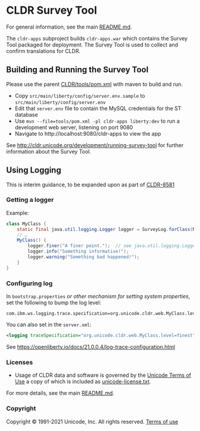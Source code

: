 # CLDR Survey Tool

For general information, see the main [README.md](../../README.md).

The `cldr-apps` subproject builds `cldr-apps.war` which contains the Survey Tool
packaged for deployment. The Survey Tool is used to collect and confirm translations
for CLDR.

## Building and Running the Survey Tool

Please use the parent [CLDR/tools/pom.xml](../pom.xml) with maven to build and run.

- Copy `src/main/liberty/config/server.env.sample` to `src/main/liberty/config/server.env`
- Edit that `server.env` file to contain the MySQL credentials for the ST database
- Use `mvn --file=tools/pom.xml -pl cldr-apps liberty:dev` to run a development
web server, listening on port 9080
- Navigate to http://localhost:9080/cldr-apps to view the app

See <http://cldr.unicode.org/development/running-survey-tool> for further information
about the Survey Tool.

## Using Logging

This is interim guidance, to be expanded upon as part of [CLDR-8581](https://unicode-org.atlassian.net/browse/CLDR-8581)

### Getting a logger

Example:

```java
class MyClass {
    static final java.util.logging.Logger logger = SurveyLog.forClass(MyClass.class);
    // …
    MyClass() {
        logger.finer("A finer point.");  // see java.util.logging.Logger docs
        logger.info("Something informative!");
        logger.warning("Something bad happened!");
    }
}
```

### Configuring log

In `bootstrap.properties` _or other mechanism for setting system properties_, set the following to bump the log level:

```properties
com.ibm.ws.logging.trace.specification=org.unicode.cldr.web.MyClass.level=finest
```

You can also set in the `server.xml`:

```xml
<logging traceSpecification="org.unicode.cldr.web.MyClass.level=finest"/>
```

See <https://openliberty.io/docs/21.0.0.4/log-trace-configuration.html>

### Licenses

- Usage of CLDR data and software is governed by the [Unicode Terms of Use](http://www.unicode.org/copyright.html)
a copy of which is included as [unicode-license.txt](../../unicode-license.txt).

For more details, see the main [README.md](../../README.md).

### Copyright

Copyright &copy; 1991-2021 Unicode, Inc.
All rights reserved.
[Terms of use](http://www.unicode.org/copyright.html)
